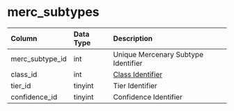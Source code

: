 # merc_subtypes

| Column | Data Type | Description |
| :--- | :--- | :--- |
| merc_subtype_id | int | Unique Mercenary Subtype Identifier |
| class_id | int | [Class Identifier](../../../../categories/player/class-list) |
| tier_id | tinyint | Tier Identifier |
| confidence_id | tinyint | Confidence Identifier |


